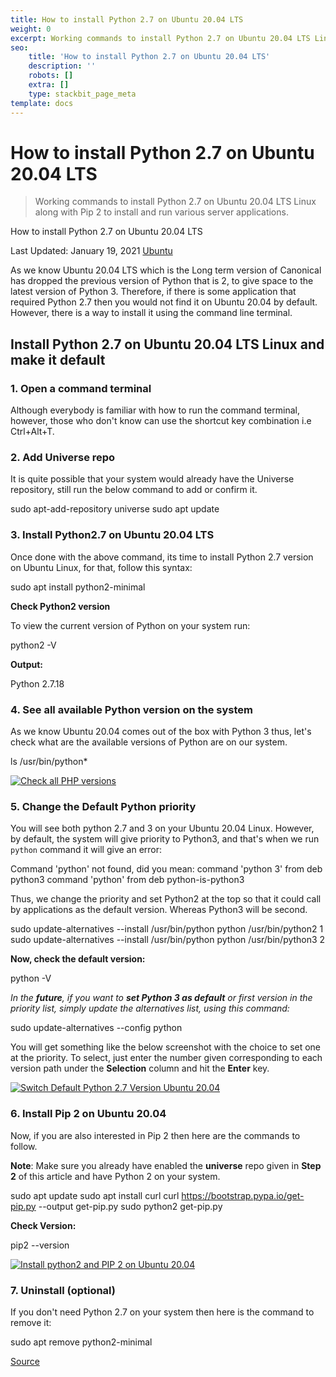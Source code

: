 ```yaml
---
title: How to install Python 2.7 on Ubuntu 20.04 LTS
weight: 0
excerpt: Working commands to install Python 2.7 on Ubuntu 20.04 LTS Linux along with Pip 2 to install and run various server applications.
seo:
    title: 'How to install Python 2.7 on Ubuntu 20.04 LTS'
    description: ''
    robots: []
    extra: []
    type: stackbit_page_meta
template: docs
---
```



# How to install Python 2.7 on Ubuntu 20.04 LTS

> Working commands to install Python 2.7 on Ubuntu 20.04 LTS Linux along with Pip 2 to install and run various server applications.

How to install Python 2.7 on Ubuntu 20.04 LTS

Last Updated: January 19, 2021 [Ubuntu](https://www.how2shout.com/linux/category/ubuntu/ 'View all posts in Ubuntu')

As we know Ubuntu 20.04 LTS which is the Long term version of Canonical has dropped the previous version of Python that is 2, to give space to the latest version of Python 3. Therefore, if there is some application that required Python 2.7 then you would not find it on Ubuntu 20.04 by default. However, there is a way to install it using the command line terminal.

## Install Python 2.7 on Ubuntu 20.04 LTS Linux and make it default

### 1\. Open a command terminal

Although everybody is familiar with how to run the command terminal, however, those who don't know can use the shortcut key combination i.e Ctrl+Alt+T.

### 2\. Add Universe repo

It is quite possible that your system would already have the Universe repository, still run the below command to add or confirm it.

sudo apt-add-repository universe
sudo apt update

### 3\. Install Python2.7 on Ubuntu 20.04 LTS

Once done with the above command, its time to install Python 2.7 version on Ubuntu Linux, for that, follow this syntax:

sudo apt install python2-minimal

**Check Python2 version**

To view the current version of Python on your system run:

python2 -V

**Output:**

Python 2.7.18

### 4\. See all available Python version on the system

As we know Ubuntu 20.04 comes out of the box with Python 3 thus, let's check what are the available versions of Python are on our system.

ls /usr/bin/python\*

[![Check all PHP versions](https://www.how2shout.com/linux/wp-content/uploads/2021/01/Check-all-PHP-versions.jpg 'Check all PHP versions')](https://www.how2shout.com/linux/wp-content/uploads/2021/01/Check-all-PHP-versions.jpg)

### 5\. Change the Default Python priority

You will see both python 2.7 and 3 on your Ubuntu 20.04 Linux. However, by default, the system will give priority to Python3, and that's when we run `python` command it will give an error:

Command 'python' not found, did you mean:
command 'python 3' from deb python3
command 'python' from deb python-is-python3

Thus, we change the priority and set Python2 at the top so that it could call by applications as the default version. Whereas Python3 will be second.

sudo update-alternatives --install /usr/bin/python python /usr/bin/python2 1
sudo update-alternatives --install /usr/bin/python python /usr/bin/python3 2

**Now, check the default version:**

python -V

_In the **future**, if you want to **set Python 3 as default** or first version in the priority list, simply update the alternatives list, using this command:_

sudo update-alternatives --config python

You will get something like the below screenshot with the choice to set one at the priority. To select, just enter the number given corresponding to each version path under the **Selection** column and hit the **Enter** key.

[![Switch Default Python 2.7 Version Ubuntu 20.04](https://www.how2shout.com/linux/wp-content/uploads/2021/01/Switch-Default-Python-Version.jpg 'Switch Default Python Version')](https://www.how2shout.com/linux/wp-content/uploads/2021/01/Switch-Default-Python-Version.jpg)

### 6\. Install Pip 2 on Ubuntu 20.04

Now, if you are also interested in Pip 2 then here are the commands to follow.

**Note**: Make sure you already have enabled the **universe** repo given in **Step 2** of this article and have Python 2 on your system.

sudo apt update
sudo apt install curl
curl https://bootstrap.pypa.io/get-pip.py --output get-pip.py
sudo python2 get-pip.py

**Check Version:**

pip2 --version

[![Install python2 and PIP 2 on Ubuntu 20.04](https://www.how2shout.com/linux/wp-content/uploads/2021/01/Install-python2-and-PIP-2-on-Ubuntu-20.04.jpg 'Install python2 and PIP 2 on Ubuntu 20.04')](https://www.how2shout.com/linux/wp-content/uploads/2021/01/Install-python2-and-PIP-2-on-Ubuntu-20.04.jpg)

### 7\. Uninstall (optional)

If you don't need Python 2.7 on your system then here is the command to remove it:

sudo apt remove python2-minimal

[Source](https://www.how2shout.com/linux/how-to-install-python-2-7-on-ubuntu-20-04-lts/)
